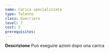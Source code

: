 ```yaml
---
name: Carica specializzata
type: Talento
class: Guerriero
level: 7
cost: 5
prerequisites: 
---
```


**Descrizione**
Può eseguire azioni dopo una carica
